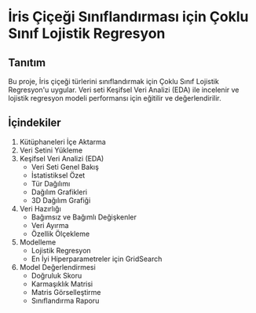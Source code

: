 # İris Çiçeği Sınıflandırması için Çoklu Sınıf Lojistik Regresyon

## Tanıtım

Bu proje, İris çiçeği türlerini sınıflandırmak için Çoklu Sınıf Lojistik Regresyon'u uygular. Veri seti Keşifsel Veri Analizi (EDA) ile incelenir ve lojistik regresyon modeli performansı için eğitilir ve değerlendirilir.

## İçindekiler
1. Kütüphaneleri İçe Aktarma
2. Veri Setini Yükleme
3. Keşifsel Veri Analizi (EDA)
   - Veri Seti Genel Bakış
   - İstatistiksel Özet
   - Tür Dağılımı
   - Dağılım Grafikleri
   - 3D Dağılım Grafiği
4. Veri Hazırlığı
   - Bağımsız ve Bağımlı Değişkenler
   - Veri Ayırma
   - Özellik Ölçekleme
5. Modelleme
   - Lojistik Regresyon
   - En İyi Hiperparametreler için GridSearch
6. Model Değerlendirmesi
   - Doğruluk Skoru
   - Karmaşıklık Matrisi
   - Matris Görselleştirme
   - Sınıflandırma Raporu
